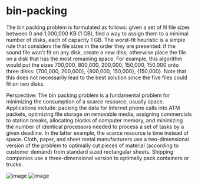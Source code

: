# bin-packing

The bin packing problem is formulated as follows:  given a set of N file sizes between 0 and 1,000,000 KB (1 GB), find a way to assign them to a minimal number of disks, each of capacity 1 GB. The worst-fit heuristic is a simple rule that considers the file sizes in the order they are presented:  if the sound file won't fit on any disk, create a new disk; otherwise place the file on a disk that has the most remaining space. For example, this algorithm would put the sizes 700,000, 800,000, 200,000, 150,000, 150,000 onto three disks: {700,000, 200,000}, {800,000, 150,000}, {150,000}. Note that this does not necessarily lead to the best solution since the five files could fit on two disks.

Perspective: The bin packing problem is a fundamental problem for minimizing the consumption of a scarce resource, usually space. Applications include: packing the data for Internet phone calls into ATM packets, optimizing file storage on removable media, assigning commercials to station breaks, allocating blocks of computer memory, and minimizing the number of identical processors needed to process a set of tasks by a given deadline. In the latter example, the scarce resource is time instead of space. Cloth, paper, and sheet metal manufacturers use a two-dimensional version of the problem to optimally cut pieces of material (according to customer demand) from standard sized rectangular sheets. Shipping companies use a three-dimensional version to optimally pack containers or trucks.

![image](https://github.com/user-attachments/assets/e68d37e1-cf6e-426a-ae33-4273ab9239ad)
![image](https://github.com/user-attachments/assets/04b5f30c-48c3-488b-916d-4745493174f4)

